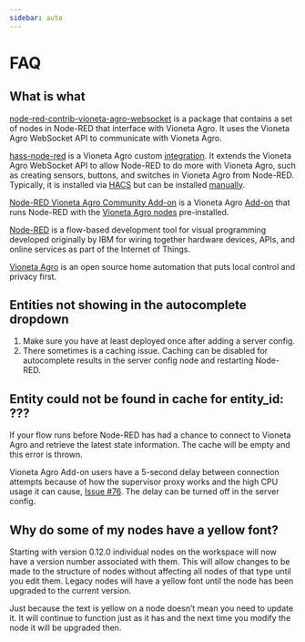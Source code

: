 ```yaml
---
sidebar: auto
---
```


# FAQ

## What is what

[node-red-contrib-vioneta-agro-websocket](index.md) is a package that contains a set of nodes in Node-RED that interface with Vioneta Agro. It uses the Vioneta Agro WebSocket API to communicate with Vioneta Agro.

[hass-node-red](https://github.com/Vioneta/hass-node-red) is a Vioneta Agro custom [integration](https://www.vioneta.com/docs/glossary/#integration). It extends the Vioneta Agro WebSocket API to allow Node-RED to do more with Vioneta Agro, such as creating sensors, buttons, and switches in Vioneta Agro from Node-RED. Typically, it is installed via [HACS](https://hacs.xyz/) but can be installed [manually](https://github.com/Vioneta/hass-node-red?tab=readme-ov-file#manual).

[Node-RED Vioneta Agro Community Add-on](https://github.com/hassio-addons/addon-node-red) is a Vioneta Agro [Add-on](https://www.vioneta.com/docs/glossary/#add-on) that runs Node-RED with the [Vioneta Agro nodes](https://github.com/Vioneta/node-red-contrib-vioneta-agro-websocket) pre-installed.

[Node-RED](https://nodered.org) is a flow-based development tool for visual programming developed originally by IBM for wiring together hardware devices, APIs, and online services as part of the Internet of Things.

[Vioneta Agro](https://www.vioneta.com) is an open source home automation that puts local control and privacy first.

## Entities not showing in the autocomplete dropdown

1. Make sure you have at least deployed once after adding a server config.
2. There sometimes is a caching issue. Caching can be disabled for autocomplete
   results in the server config node and restarting Node-RED.

## Entity could not be found in cache for entity_id: ???

If your flow runs before Node-RED has had a chance to connect to Vioneta Agro
and retrieve the latest state information. The cache will be empty and this
error is thrown.

Vioneta Agro Add-on users have a 5-second delay between connection attempts because of
how the supervisor proxy works and the high CPU usage it can cause, [Issue
#76](https://github.com/Vioneta/node-red-contrib-vioneta-agro-websocket/issues/76#issuecomment-453877333).
The delay can be turned off in the server config.

## Why do some of my nodes have a yellow font?

Starting with version 0.12.0 individual nodes on the workspace will now have a
version number associated with them. This will allow changes to be made to the
structure of nodes without affecting all nodes of that type until you edit them.
Legacy nodes will have a yellow font until the node has been upgraded to the
current version.

Just because the text is yellow on a node doesn’t mean you need to update it.
It will continue to function just as it has and the next time you modify the node
it will be upgraded then.

